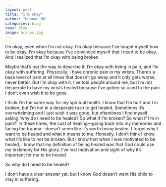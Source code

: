 ```yaml
---
layout: post
title: "i'm okay"
author: "Hannah Oh"
categories: blog
tags: blog
image: braces.jpg
---
```


I’m okay, even when I’m not okay. I’m okay because I’ve taught myself how to
be okay. I’m okay because I’ve convinced myself that I need to be okay. And I
realized that I’m okay with being broken.

Maybe that’s not the way to describe it. I’m okay with being in pain, and I’m
okay with suffering. Physically, I have chronic pain in my wrists. There’s a
base level of pain at all times that doesn’t go away and it only gets worse,
never better. But I’m okay with it. I’ve told people around me, but I’m not
desperate to have my wrists healed because I’ve gotten so used to the pain. I
don’t even wish it to be gone.

I think I’m the same way for my spiritual health. I know that I’m hurt and I
m broken, but I’m not in a desperate rush to get healed. Sometimes it’s
overwhelming and I just wish it was gone, but oftentimes I find myself asking
‘why do I need to be healed? So what if I’m broken? So what if I’m in pain?’
In these times, the cost of healing—going back into my memories and facing
the trauma—doesn’t seem like it’s worth being healed. I forget why I want to
be healed and what it means to me. Honestly, I don’t think I know what it’s
like to not be broken. But I know that when I was motivated to be healed, I
know that my definition of being healed was that God could use my testimony
for His glory. I’ve lost motivation and sight of why it’s important for me to
be healed.

So why do I need to be healed?

I don’t have a clear answer yet, but I know God doesn’t want His child to
stay in suffering.

